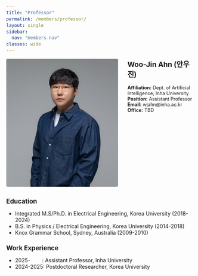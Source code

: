 ```yaml
---
title: "Professor"
permalink: /members/professor/
layout: single
sidebar:
  nav: "members-nav"
classes: wide
---
```


<style>
.professor-profile {
  font-size: 0.9em;  /* 전체 폰트 크기를 90%로 줄임 */
  display: flex;
  gap: 2em;
  margin-bottom: 2em;
}

.profile-image {
  flex: 0 0 300px;
}

.profile-image img {
  width: 100%;
  border-radius: 4px;
}

.profile-info {
  flex: 1;
}

.profile-info h2 {
  font-size: 1.5em;  /* 이름 크기 조절 */
  margin-top: 0;
}

.profile-info ul {
  list-style: none;
  padding: 0;
}

h2 {
  font-size: 1.2em;  /* Education, Work Experience 등 섹션 제목 크기 조절 */
}
</style>

<div class="professor-profile">
  <div class="profile-image">
    <img src="assets/images/members/professor/prof.jpg" alt="Professor Name">
  </div>
  <div class="profile-info">
    <h2>Woo-Jin Ahn (안우진)</h2>
    <ul>
      <li><strong>Affiliation:</strong> Dept. of Artificial Intelligence, Inha University</li>
      <li><strong>Position:</strong> Assistant Professor</li>
      <li><strong>Email:</strong> wjahn@inha.ac.kr</li>
      <li><strong>Office:</strong> TBD </li>
    </ul>
  </div>
</div>

## Education
- Integrated M.S/Ph.D. in Electrical Engineering, Korea University (2018-2024)
- B.S. in Physics / Electrical Engineering, Korea University (2014-2018)
- Knox Grammar School, Sydney, Australia (2009-2010)

## Work Experience
- 2025-&nbsp;&nbsp;&nbsp;&nbsp;&nbsp;&nbsp;&nbsp;&nbsp;: Assistant Professor, Inha University
- 2024-2025: Postdoctoral Researcher, Korea University

<!-- ## Awards & Honors
- Award Name, Year
- Award Name, Year

## Professional Activities
- Reviewer, Journal Names -->

